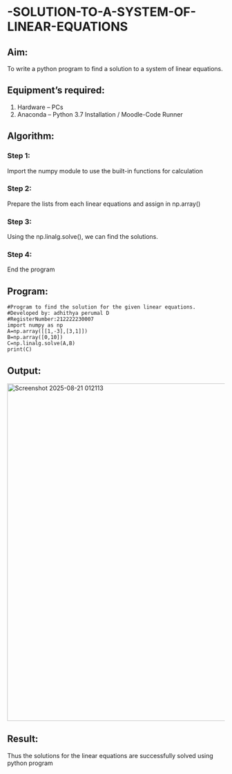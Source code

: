 # -SOLUTION-TO-A-SYSTEM-OF-LINEAR-EQUATIONS
## Aim:
To write a python program to find a solution to a system of linear equations.
## Equipment’s required:
1. 	Hardware – PCs
2. 	Anaconda – Python 3.7 Installation / Moodle-Code Runner
## Algorithm:
### Step 1: 
Import the numpy module to use the built-in functions for calculation
### Step 2: 
Prepare the lists from each linear equations and assign in np.array()
### Step 3: 
Using the np.linalg.solve(), we can find the solutions.
### Step 4: 
End the program
## Program:
```
#Program to find the solution for the given linear equations.
#Developed by: adhithya perumal D
#RegisterNumber:212222230007
import numpy as np
A=np.array([[1,-3],[3,1]])
B=np.array([0,10])
C=np.linalg.solve(A,B)
print(C)
```
## Output:
<img width="1299" height="782" alt="Screenshot 2025-08-21 012113" src="https://github.com/user-attachments/assets/7af9f226-eda8-4cb9-b1e6-0285f8ad7fd2" />

## Result: 
Thus the solutions for the linear equations are successfully solved using python program

